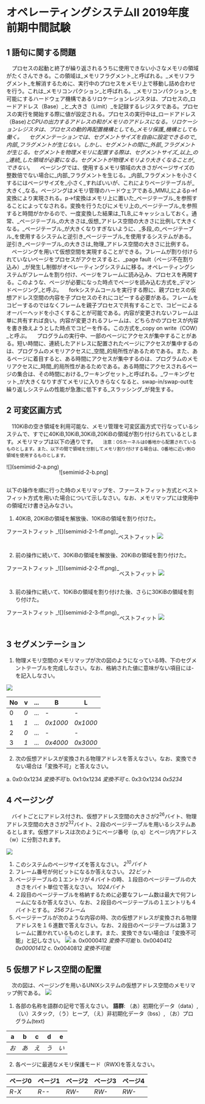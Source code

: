 # オペレーティングシステムⅡ 2019年度 前期中間試験

## 1 語句に関する問題
　プロセスの起動と終了が繰り返されるうちに使用できない小さなメモリの領域がたくさんできる。この領域は_メモリフラグメント_と呼ばれる。_メモリフラグメント_を解消するために、実行中のプロセスをメモリ上で移動し詰め合わせを行う。これは_メモリコンパクション_と呼ばれる。_メモリコンパクション_を可能にするハードウェア機構であるリロケーションレジスタは、プロセスの_ロードアドレス（Base）_と_大きさ（Limit）_を記録するレジスタである。プロセスの実行を開始する際に値が設定される。プロセスの実行中は_ロードアドレス（Base)_とCPUの出力するアドレスの和がメモリのアドレスになる。リロケーションレジスタは、プロセスの動的再配置機構としても_メモリ保護_機構としても働く。
　セグメンテーションでは、セグメントサイズを自由に設定できるので_内部_フラグメントが生じない。しかし、セグメントの間に_外部_フラグメントが生じる。セグメントを物理メモリに配置する際は、セグメントサイズ_以上_の_連続_した領域が必要になる。セグメントが物理メモリより大きくなることが_できない_。
　ページングでは、使用するメモリ領域の大きさがページサイズの整数倍でない場合に_内部_フラグメントを生じる。_内部_フラグメントを小さくするにはページサイズを_小さく_すればいいが、これによりページテーブルが_大きく_なる。ページングはメモリ管理のハードウェアである_MMU_によるp→f変換により実現される。p→f変換はメモリ上に置いた_ページテーブル_を参照することによってなされる。変換を行うたびにメモリ上の_ページテーブル_を参照すると時間がかかるので、一度変換した結果は_TLB_にキャッシュしておく。通常、_ページテーブル_の大きさは_仮想_アドレス空間の大きさに比例して大きくなる。_ページテーブル_が大きくなりすぎないように、_多段_の_ページテーブル_を使用するシステムと逆引き_ページテーブル_を使用するシステムがある。逆引き_ページテーブル_の大きさは_物理_アドレス空間の大きさに比例する。
　ページングを用いて仮想空間を実現することができる。フレームが割り付けられていないページをプロセスがアクセスすると、_page fault（ページ不在割り込み）_が発生し制御がオペレーティングシステムに移る。オペレーティングシステムがフレームを割り付け、ページをフレームに読み込み、プロセスを再開する。このような、ページが必要になった時点でページを読み込む方式を_デマンドページング_と呼ぶ。
　forkシステムコールを実行する際に、親プロセスの仮想アドレス空間の内容を子プロセスのそれにコピーする必要がある。フレームをコピーするのではなくフレームを親子プロセスで共有することで、コピーによるオーバーヘッドを小さくすることが可能である。内容が変更されないフレームは単に共有すれば良い。内容が変更されるフレームは、どちらかのプロセスが内容を書き換えようとした時点でコピーを作る。この方式を_copy on write（COW）_と呼ぶ。
　プログラムの実行中、一部のページにアクセスが集中することがある。短い時間に、連続したアドレスに配置されたページにアクセスが集中するのは、プログラムのメモリアクセスに_空間_的局所性があるためである。また、あるページに着目すると、ある時間にアクセスが集中するのは、プログラムのメモリアクセスに_時間_的局所性があるためである。ある時間にアクセスされるページの集合は、その時間における_ワーキングセット_と呼ばれる。_ワーキングセット_が大きくなりすぎてメモリに入りきらなくなると、swap-in/swap-outを繰り返しシステムの性能が急激に低下する_スラッシング_が発生する。

## 2 可変区画方式
　110KiBの空き領域を利用可能な、メモリ管理を可変区画方式で行なっているシステムで、すでに40KiB,10KiB,30KiB,20KiBの領域が割り付けられているとします。メモリマップは以下の通りです。
　<small>注意：OSカーネルは0番地から配置されているものとします。また、以下の間で領域を分割してメモリ割り付けする場合は、0番地に近い側の領域を使用するものとします。</small>

<div class="flex">
![](semimid-2-a.png)


![semimid-2-b.png]
</div>

以下の操作を順に行った時のメモリマップを、ファーストフィット方式とベストフィット方式を用いた場合について示しなさい。なお、メモリマップには使用中の領域だけ書き込みなさい。

1. 40KiB, 20KiBの領域を解放後、10KiBの領域を割り付けた。
<div class="flex">
ファーストフィット
_![](semimid-2-1-ff.png)_


ベストフィット
_![](semimid-2-1-bf.png)_
</div>

2. 前の操作に続いて、30KiBの領域を解放後、20KiBの領域を割り付けた。
<div class="flex">
ファーストフィット
_![](semimid-2-2-ff.png)_


ベストフィット
_![](semimid-2-2-bf.png)_
</div>

3. 前の操作に続いて、10KiBの領域を割り付けた後、さらに30KiBの領域を割り付けた。
<div class="flex">
ファーストフィット
_![](semimid-2-3-ff.png)_


ベストフィット
_![](semimid-2-3-bf.png)_
</div>

## 3 セグメンテーション
1. 物理メモリ空間のメモリマップが次の図のようになっている時、下のセグメントテーブルを完成しなさい。なお、格納された値に意味がない項目には-を記入しなさい。

![](semimid-3.png)

| No | v | ... | B | L |
| --- | --- | --- | --- | --- |
| 0 | _0_ | ... | _-_ | _-_ |
| 1 | _1_ | ... | _0x1000_ | _0x1000_ |
| 2 | _0_ | ... | _-_ | _-_ |
| 3 | _1_ | ... | _0x4000_ | _0x3000_ |

2. 次の仮想アドレスが変換される物理アドレスを答えなさい。なお、変換できない場合は「変換不可」と答えなさい。

a. 0x0:0x1234
  _変換不可_
b. 0x1:0x1234
  _変換不可_
c. 0x3:0x1234
  _0x5234_

## 4 ページング
　バイトごとにアドレス付され、仮想アドレス空間の大きさが2<sup>26</sup>バイト、物理アドレス空間の大きさが2<sup>32</sup>バイト、２段のページテーブルを用いるシステムあるとします。仮想アドレスは次のようにページ番号（p, q）とページ内アドレス（w）に分割されます。

![](semimid-4-a.png)

1. このシステムのページサイズを答えなさい。
  _2<sup>10</sup>バイト_
2. フレーム番号が何ビットになるか答えなさい。
  _22ビット_
3. ページテーブルの１エントリが４バイトの時、１段目のページテーブルの大きさをバイト単位で答えなさい。
  _1024バイト_
4. ２段目のページテーブルを格納するために必要なフレーム数は最大で何フレームになるか答えなさい、なお、２段目のページテーブルの１エントリも４バイトとする。
  _256フレーム_
5. ページテーブルが次のような内容の時、次の仮想アドレスが変換される物理アドレスを１６進数で答えなさい。なお、２段目のページテーブルは第３フレームに置かれているものとします。また、変換できない場合は「変換不可能」と記しなさい。
  ![](semimid-4-5.png)
  a. 0x0000412
    _変換不可能_
  b. 0x0040412
    _0x00001412_
  c. 0x0040812
    _変換不可能_


## 5 仮想アドレス空間の配置
　次の図は、ページングを用いるUNIXシステムの仮想アドレス空間のメモリマップ例である。
![](semimid-5-a.png)
1. 各部の名称を語群の記号で答えなさい。
  __語群__: （あ）初期化データ（data）, （い）スタック, （う）ヒープ, （え）非初期化データ（bss）, （お）プログラム(text)
  
  | a | b | c | d | e |
  | --- | --- | --- | --- | --- |
  | _お_ | _あ_ | _え_ | _う_ | _い_ |

2. 各ページに最適なメモリ保護モード（RWX)を答えなさい。
  
  | ページ0 | ページ1 | ページ2 | ページ3 | ページ4 |
  | --- | --- | --- | --- | --- |
  | _R-X_ | _R--_ | _RW-_ | _RW-_ | _RW-_ |

<style>
.em {
  visibility: hidden;
}
.em:hover {
  visibility: visible;
}
.flex {
  display: flex;
}
</style>
